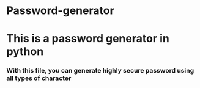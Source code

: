# Password-generator

<h1>This is a password generator in python</h1>

<h3>With this file, you can generate highly secure password using all types of character</h3>
